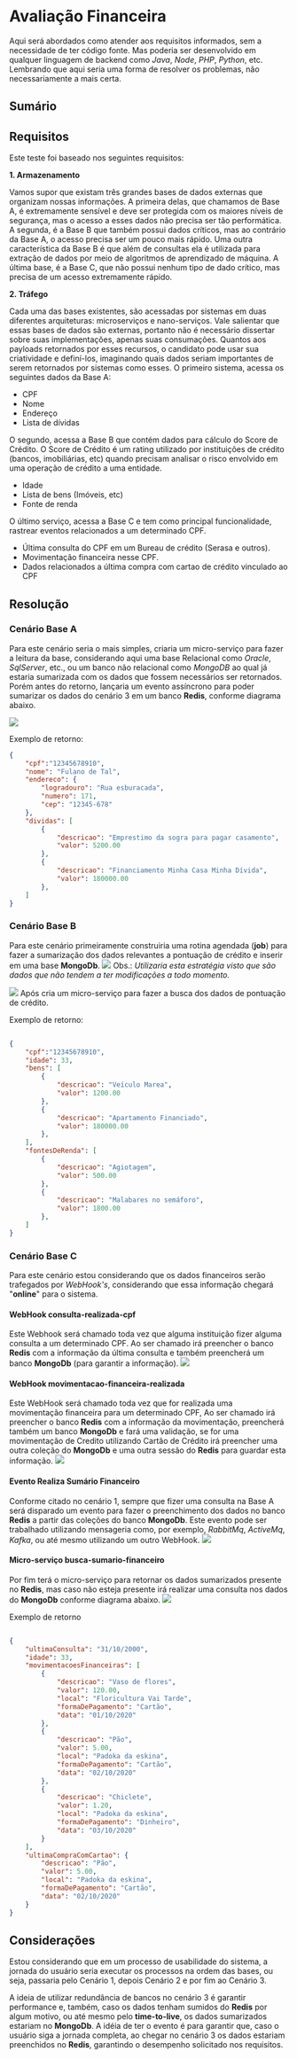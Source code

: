 # Avaliação Financeira

Aqui será abordados como atender aos requisitos informados, sem a necessidade de ter código fonte.
Mas poderia ser desenvolvido em qualquer linguagem de backend como *Java*, *Node*, *PHP*, *Python*, etc.
Lembrando que aqui seria uma forma de resolver os problemas, não necessariamente a mais certa.
## Sumário


## Requisitos
Este teste foi baseado nos seguintes requisitos:

 **1. Armazenamento**
   
Vamos supor que existam três grandes bases de dados externas que organizam nossas informações.
A primeira delas, que chamamos de Base A, é extremamente sensível e deve ser protegida com os maiores níveis de segurança, mas o acesso a esses dados não precisa ser tão performática. 
A segunda, é a Base B que também possui dados críticos, mas ao contrário da Base A, o acesso precisa ser um pouco mais rápido. Uma outra característica da Base B é que além de consultas ela é utilizada para extração de dados por meio de algoritmos de aprendizado de máquina. 
A última base, é a Base C, que não possui nenhum tipo de dado crítico, mas precisa de um acesso extremamente rápido.


 **2. Tráfego**

Cada uma das bases existentes, são acessadas por sistemas em duas diferentes arquiteturas: microserviços e nano-serviços. Vale salientar que essas bases de dados são externas, portanto não é
necessário dissertar sobre suas implementações, apenas suas consumações. Quantos aos payloads
retornados por esses recursos, o candidato pode usar sua criatividade e definí-los, imaginando quais
dados seriam importantes de serem retornados por sistemas como esses.
O primeiro sistema, acessa os seguintes dados da Base A:

- CPF
- Nome
- Endereço
- Lista de dívidas

O segundo, acessa a Base B que contém dados para cálculo do Score de Crédito. 
O Score de Crédito é um rating utilizado por instituições de crédito (bancos, imobiliárias, etc) quando precisam analisar o risco envolvido em uma operação de crédito a uma entidade.
- Idade
- Lista de bens (Imóveis, etc)
- Fonte de renda

O último serviço, acessa a Base C e tem como principal funcionalidade, rastrear eventos relacionados a um determinado CPF.
- Última consulta do CPF em um Bureau de crédito (Serasa e outros).
- Movimentação financeira nesse CPF.
- Dados relacionados a última compra com cartao de crédito vinculado ao CPF

## Resolução

### Cenário Base A
Para este cenário seria o mais simples, criaria um micro-serviço para fazer a leitura da base, considerando aqui uma base Relacional como *Oracle*, *SqlServer*, etc., ou um banco não relacional como *MongoDB* ao qual já estaria sumarizada com os dados que fossem necessários ser retornados.
Porém antes do retorno, lançaria um evento assíncrono para poder sumarizar os dados do cenário 3 em um banco **Redis**, conforme diagrama abaixo.

![](img/Cenario1.png)

Exemplo de retorno:

```json
{
    "cpf":"12345678910",
    "nome": "Fulano de Tal",
    "endereco": {
        "logradouro": "Rua esburacada",
        "numero": 171,
        "cep": "12345-678"
    },
    "dividas": [
        {
            "descricao": "Emprestimo da sogra para pagar casamento",
            "valor": 5200.00
        },
        {
            "descricao": "Financiamento Minha Casa Minha Dívida",
            "valor": 180000.00
        },
    ]
}
```

### Cenário Base B
Para este cenário primeiramente construiria uma rotina agendada (**job**) para fazer a sumarização dos dados relevantes a pontuação de crédito e inserir em uma base **MongoDb**.
![](img/Cenario2Sumarizacao.png)
Obs.: *Utilizaria esta estratégia visto que são dados que não tendem a ter modificações a todo momento.*

![](img/Cenario2.png)
Após cria um micro-serviço para fazer a busca dos dados de pontuação de crédito.

Exemplo de retorno:

```json

{
    "cpf":"12345678910",
    "idade": 33,
    "bens": [
        {
            "descricao": "Veículo Marea",
            "valor": 1200.00
        },
        {
            "descricao": "Apartamento Financiado",
            "valor": 180000.00
        },
    ],
    "fontesDeRenda": [
        {
            "descricao": "Agiotagem",
            "valor": 500.00
        },
        {
            "descricao": "Malabares no semáforo",
            "valor": 1800.00
        },
    ]
}
```

### Cenário Base C

Para este cenário estou considerando que os dados financeiros serão trafegados por *WebHook's*, considerando que essa informação chegará "**online**" para o sistema.

#### WebHook consulta-realizada-cpf
Este Webhook será chamado toda vez que alguma instituição fizer alguma consulta a um determinado CPF.
Ao ser chamado irá preencher o banco **Redis** com a informação da última consulta e também preencherá um banco **MongoDb** (para garantir a informação).
![](img/Cenario3WebHookConsultaCpf.png)

#### WebHook movimentacao-financeira-realizada
Este WebHook será chamado toda vez que for realizada uma movimentação financeira para um determinado CPF, 
Ao ser chamado irá preencher o banco **Redis** com a informação da movimentação, preencherá também um banco **MongoDb** e fará uma validação, se for uma movimentação de Credito utilizando Cartão de Crédito irá preencher uma outra coleção do **MongoDb** e uma outra sessão do **Redis** para guardar esta informação.
![](img/Cenario3WebHookMovimentacaoFinanceira.png)

#### Evento Realiza Sumário Financeiro
Conforme citado no cenário 1, sempre que fizer uma consulta na Base A será disparado um evento para fazer o preenchimento dos dados no banco **Redis** a partir das coleções do banco **MongoDb**. Este evento pode ser trabalhado utilizando mensageria como, por exemplo, *RabbitMq*, *ActiveMq*, *Kafka*, ou até mesmo utilizando um outro WebHook.
![](img/Cenario3EventoSumarioFinanceiro.png)

#### Micro-serviço busca-sumario-financeiro
Por fim terá o micro-serviço para retornar os dados sumarizados presente no **Redis**, mas caso não esteja presente irá realizar uma consulta nos dados do **MongoDb** conforme diagrama abaixo.
![](img/Cenario3.png)

Exemplo de retorno

```json

{
    "ultimaConsulta": "31/10/2000",
    "idade": 33,
    "movimentacoesFinanceiras": [
        {
            "descricao": "Vaso de flores",
            "valor": 120.00,
            "local": "Floricultura Vai Tarde",
            "formaDePagamento": "Cartão",
            "data": "01/10/2020"
        },
        {
            "descricao": "Pão",
            "valor": 5.00,
            "local": "Padoka da eskina",
            "formaDePagamento": "Cartão",
            "data": "02/10/2020"
        },
        {
            "descricao": "Chiclete",
            "valor": 1.20,
            "local": "Padoka da eskina",
            "formaDePagamento": "Dinheiro",
            "data": "03/10/2020"
        }
    ],
    "ultimaCompraComCartao": {
        "descricao": "Pão",
        "valor": 5.00,
        "local": "Padoka da eskina",
        "formaDePagamento": "Cartão",
        "data": "02/10/2020"
    }
}
```

## Considerações

Estou considerando que em um processo de usabilidade do sistema, a jornada do usuário seria executar os processos na ordem das bases, ou seja, passaria pelo Cenário 1, depois Cenário 2 e por fim ao Cenário 3.

A ideia de utilizar redundância de bancos no cenário 3 é garantir performance e, também, caso os dados tenham sumidos do **Redis** por algum motivo, ou até mesmo pelo **time-to-live**, os dados sumarizados estariam no **MongoDb**.
A idéia de ter o evento é para garantir que, caso o usuário siga a jornada completa, ao chegar no cenário 3 os dados estariam preenchidos no **Redis**, garantindo o desempenho solicitado nos requisitos.
